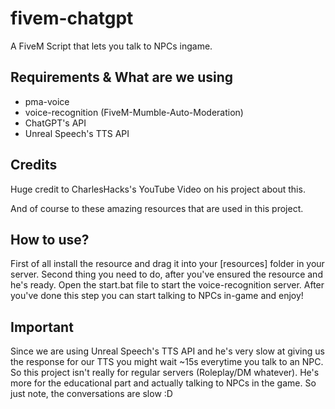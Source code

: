 # fivem-chatgpt
A FiveM Script that lets you talk to NPCs ingame.

## Requirements & What are we using
- pma-voice
- voice-recognition (FiveM-Mumble-Auto-Moderation)
- ChatGPT's API
- Unreal Speech's TTS API

## Credits
Huge credit to CharlesHacks's YouTube Video on his project about this.

And of course to these amazing resources that are used in this project.

## How to use?
First of all install the resource and drag it into your [resources] folder in your server.
Second thing you need to do, after you've ensured the resource and he's ready.
Open the start.bat file to start the voice-recognition server.
After you've done this step you can start talking to NPCs in-game and enjoy!

## Important
Since we are using Unreal Speech's TTS API and he's very slow at giving us the response for our TTS you might wait ~15s everytime you talk to an NPC.
So this project isn't really for regular servers (Roleplay/DM whatever). He's more for the educational part and actually talking to NPCs in the game.
So just note, the conversations are slow :D
